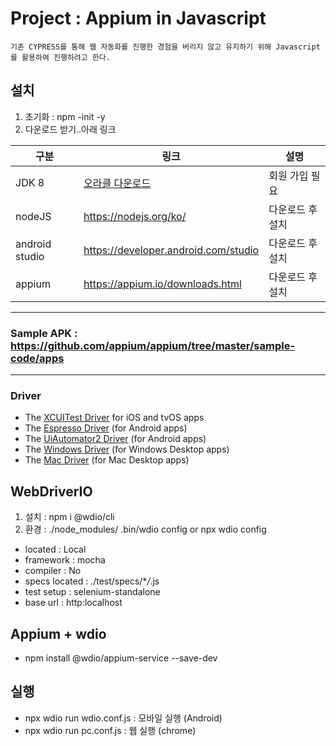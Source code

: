 # Project : Appium in Javascript

```
기존 CYPRESS를 통해 웹 자동화를 진행한 경험을 버리지 않고 유지하기 위해 Javascript를 활용하여 진행하려고 한다.

```

## 설치

1. 초기화 : npm -init -y
2. 다운로드 받기..아래 링크

| 구분           | 링크                                                                                             | 설명             |
| -------------- | ------------------------------------------------------------------------------------------------ | ---------------- |
| JDK 8          | [오라클 다운로드](https://www.oracle.com/kr/java/technologies/javase/javase-jdk8-downloads.html) | 회원 가입 필요   |
| nodeJS         | https://nodejs.org/ko/                                                                           | 다운로드 후 설치 |
| android studio | https://developer.android.com/studio                                                             | 다운로드 후 설치 |
| appium         | https://appium.io/downloads.html                                                                 | 다운로드 후 설치 |

---

### Sample APK : https://github.com/appium/appium/tree/master/sample-code/apps

---

### Driver

- The [XCUITest Driver](https://appium.io/docs/en/drivers/ios-xcuitest/index.html) for iOS and tvOS apps
- The [Espresso Driver](https://appium.io/docs/en/drivers/android-espresso/index.html) (for Android apps)
- The [UiAutomator2 Driver](https://appium.io/docs/en/drivers/android-uiautomator2/index.html) (for Android apps)
- The [Windows Driver](https://appium.io/docs/en/drivers/windows/index.html) (for Windows Desktop apps)
- The [Mac Driver](https://appium.io/docs/en/drivers/mac/index.html) (for Mac Desktop apps)

## WebDriverIO

1. 설치 : npm i @wdio/cli
2. 환경 : ./node_modules/ .bin/wdio config or npx wdio config

- located : Local
- framework : mocha
- compiler : No
- specs located : ./test/specs/\*_/_.js
- test setup : selenium-standalone
- base url : http:localhost

## Appium + wdio

- npm install @wdio/appium-service --save-dev

## 실행

- npx wdio run wdio.conf.js : 모바일 실행 (Android)
- npx wdio run pc.conf.js : 웹 실행 (chrome)
